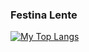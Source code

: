 ### Festina Lente

[![My Top Langs](https://github-readme-stats.vercel.app/api/top-langs/?username=Panadestein&layout=compact&hide=javascript,html,tex,vim%20script,jupyter%20notebook,shell&theme=transparent)](https://github.com/anuraghazra/github-readme-stats)

